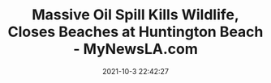 ---
"title": "Massive Oil Spill Kills Wildlife, Closes Beaches at Huntington Beach - MyNewsLA.com"
"date": "2021-10-3 22:42:27"
"feed_name": "GOOGLENEWSDRILLING"
"feed_website": "https://news.google.com/search?q=drilling%2Bincident&hl=en-US&gl=US&ceid=US:en"
"feed_rss": "https://news.google.com/rss/search?q=drilling%2Bincident&hl=en-US&gl=US&ceid=US:en"
"link": "https://mynewsla.com/orange-county/2021/10/03/massive-oil-spill-kills-wildlife-closes-beaches-at-huntington-beach-3/"
"source": "{'href': 'https://mynewsla.com', 'title': 'MyNewsLA.com'}"
"file": "_posts/2021-1-1-334dd0736a3e7ee822ece3aa1e8864fb625520cb.md"
"accident": "1"
"drilling": "1"
"dead": "0"
"injured": "0"
"arrested": "0"
"place": "unknown place"
"where": "unknown site"
"causes": "unknown"
"place_uri": "unknown place"
---